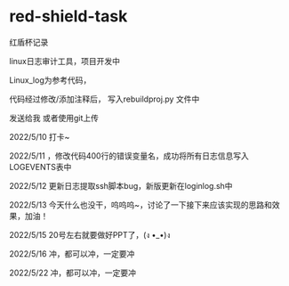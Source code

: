 # red-shield-task
红盾杯记录

linux日志审计工具，项目开发中



Linux_log为参考代码，

代码经过修改/添加注释后， 写入rebuildproj.py 文件中

发送给我 或者使用git上传



2022/5/10  打卡~

2022/5/11 ，修改代码400行的错误变量名，成功将所有日志信息写入LOGEVENTS表中

2022/5/12 更新日志提取ssh脚本bug，新版更新在loginlog.sh中

2022/5/13 今天什么也没干，呜呜呜~，讨论了一下接下来应该实现的思路和效果，加油！

2022/5/15 20号左右就要做好PPT了，(ง •_•)ง

2022/5/16 冲，都可以冲，一定要冲

2022/5/22 冲，都可以冲，一定要冲

